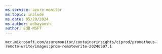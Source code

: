```yaml
---
ms.service: azure-monitor
ms.topic: include
ms.date: 05/20/2024
ms.author: edbayansh
author: EdB-MSFT
---
```

`mcr.microsoft.com/azuremonitor/containerinsights/ciprod/prometheus-remote-write/images:prom-remotewrite-20240507.1`